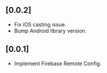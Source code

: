## [0.0.2]

* Fix iOS casting issue.
* Bump Android library version.

## [0.0.1]

* Implement Firebase Remote Config.
